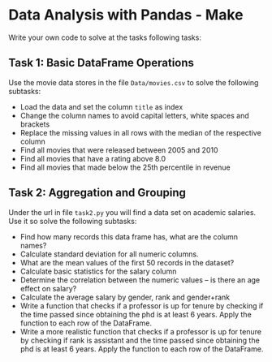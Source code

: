 # Data Analysis with Pandas - Make
Write your own code to solve at the tasks following tasks:

## Task 1: Basic DataFrame Operations
Use the movie data stores in the file ```Data/movies.csv``` to solve the following subtasks:
- Load the data and set the column ```title``` as index
- Change the column names to avoid capital letters, white spaces and brackets
- Replace the missing values in all rows with the median of the respective column
- Find all movies that were released between 2005 and 2010
- Find all movies that have a rating above 8.0
- Find all movies that made below the 25th percentile in revenue


## Task 2: Aggregation and Grouping
Under the url in file ```task2.py``` you will find a data set on academic salaries. Use it so solve the following subtasks:
- Find how many records this data frame has, what are the column names?
- Calculate standard deviation for all numeric columns.
- What are the mean values of the first 50 records in the dataset?
- Calculate basic statistics for the salary column
- Determine the correlation between the numeric values – is there an age effect on salary?
- Calculate the average salary by gender, rank and gender+rank
- Write a function that checks if a professor is up for tenure by checking if the time passed since obtaining the phd is at least 6 years. Apply the function to each row of the DataFrame.
- Write a more realistic function that checks if a professor is up for tenure by checking if rank is assistant and the time passed since obtaining the phd is at least 6 years. Apply the function to each row of the DataFrame.
